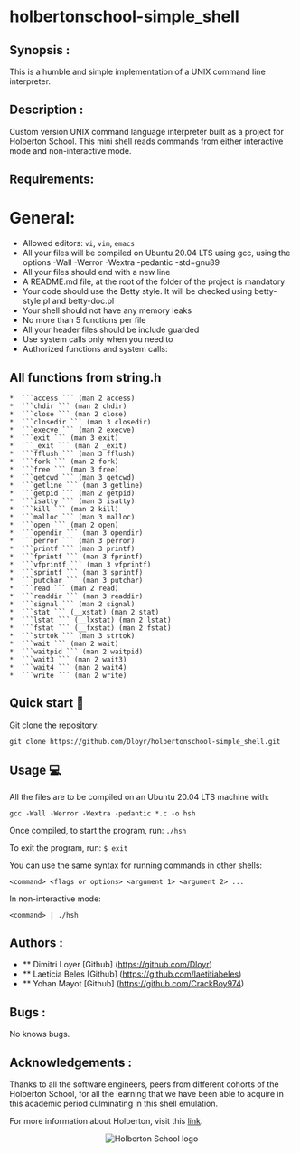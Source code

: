# holbertonschool-simple_shell
## Synopsis :
This is a humble and simple implementation of a UNIX command line interpreter.

## Description :
Custom version UNIX command language interpreter built as a project for Holberton School. This mini shell reads commands from either interactive  mode and non-interactive mode.

## Requirements:
# General:

* Allowed editors: ```vi```, ```vim```, ```emacs```
* All your files will be compiled on Ubuntu 20.04 LTS using gcc, using the options -Wall -Werror -Wextra -pedantic -std=gnu89
* All your files should end with a new line
* A README.md file, at the root of the folder of the project is mandatory
* Your code should use the Betty style. It will be checked using betty-style.pl and betty-doc.pl
* Your shell should not have any memory leaks
* No more than 5 functions per file
* All your header files should be include guarded
* Use system calls only when you need to 
* Authorized functions and system calls:
## All functions from string.h
	*  ```access ``` (man 2 access)
	*  ```chdir ``` (man 2 chdir)
	*  ```close ``` (man 2 close)
	*  ```closedir ``` (man 3 closedir)
	*  ```execve ``` (man 2 execve)
	*  ```exit ``` (man 3 exit)
	*  ```_exit ``` (man 2 _exit)
	*  ```fflush ``` (man 3 fflush)
	*  ```fork ``` (man 2 fork)
	*  ```free ``` (man 3 free)
	*  ```getcwd ``` (man 3 getcwd)
	*  ```getline ``` (man 3 getline)
	*  ```getpid ``` (man 2 getpid)
	*  ```isatty ``` (man 3 isatty)
	*  ```kill ``` (man 2 kill)
	*  ```malloc ``` (man 3 malloc)
	*  ```open ``` (man 2 open)
	*  ```opendir ``` (man 3 opendir)
	*  ```perror ``` (man 3 perror)
	*  ```printf ``` (man 3 printf)
	*  ```fprintf ``` (man 3 fprintf)
	*  ```vfprintf ``` (man 3 vfprintf)
	*  ```sprintf ``` (man 3 sprintf)
	*  ```putchar ``` (man 3 putchar)
	*  ```read ``` (man 2 read)
	*  ```readdir ``` (man 3 readdir)
	*  ```signal ``` (man 2 signal)
	*  ```stat ``` (__xstat) (man 2 stat)
	*  ```lstat ``` (__lxstat) (man 2 lstat)
	*  ```fstat ``` (__fxstat) (man 2 fstat)
	*  ```strtok ``` (man 3 strtok)
	*  ```wait ``` (man 2 wait)
	*  ```waitpid ``` (man 2 waitpid)
	*  ```wait3 ``` (man 2 wait3)
	*  ```wait4 ``` (man 2 wait4)
	*  ```write ``` (man 2 write)

## Quick start :runner:
Git clone the repository:

```
git clone https://github.com/Dloyr/holbertonschool-simple_shell.git
```

## Usage :computer:
All the files are to be compiled on an Ubuntu  20.04 LTS machine with:
```
gcc -Wall -Werror -Wextra -pedantic *.c -o hsh
```

Once compiled, to start the program, run:
```./hsh```

To exit the program, run:
```$ exit```

You can use the same syntax for running commands in other shells:
```
<command> <flags or options> <argument 1> <argument 2> ...
```

In non-interactive mode:
```
<command> | ./hsh
```
## Authors :
* ** Dimitri Loyer [Github] (https://github.com/Dloyr)
* ** Laeticia Beles [Github] (https://github.com/laetitiabeles)
* ** Yohan Mayot [Github] (https://github.com/CrackBoy974)

## Bugs :
No knows bugs.

## Acknowledgements :
Thanks to all the software engineers, peers from different cohorts of the Holberton School, for all the learning that we have been able to acquire in this academic period culminating in this shell emulation. 

For more information about Holberton, visit this [link](https://www.holbertonschool.com/).

<p align="center">
<img src="http://www.holbertonschool.com/holberton-logo.png" alt="Holberton School logo">
</p>
